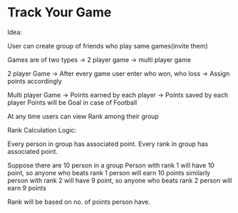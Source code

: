 Track Your Game
=============

Idea:

User can create group of friends who play same games(invite them) 

Games are of two types
-> 2 player game
-> multi player game

2 player Game
-> After every game user enter who won, who loss
-> Assign points accordingly

Multi player Game
 -> Points earned by each player
 -> Points saved by each player
 Points will be Goal in case of Football

At any time users can view Rank among their group

Rank Calculation Logic:

Every person in group has associated point.
Every rank in group has associated point.

Suppose there are 10 person in a group
Person with rank 1 will have 10 point, so anyone who beats rank 1 person will earn 10 points
similarly person with rank 2 will have 9 point, so anyone who beats rank 2 person will earn 9 points

Rank will be based on no. of points person have.

